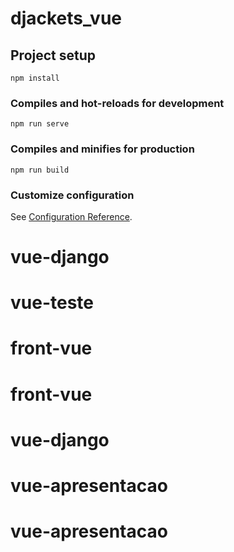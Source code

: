 # djackets_vue

## Project setup
```
npm install
```

### Compiles and hot-reloads for development
```
npm run serve
```

### Compiles and minifies for production
```
npm run build
```

### Customize configuration
See [Configuration Reference](https://cli.vuejs.org/config/).
# vue-django
# vue-teste
# front-vue
# front-vue
# vue-django
# vue-apresentacao
# vue-apresentacao
